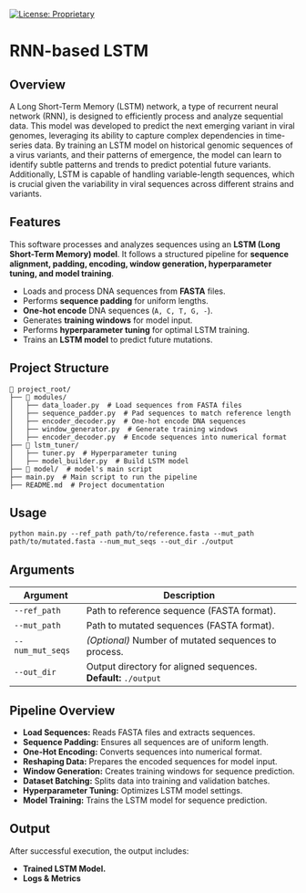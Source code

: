 [![License: Proprietary](https://img.shields.io/badge/License-Proprietary-red.svg)](#)

# RNN-based LSTM

## Overview
A Long Short-Term Memory (LSTM) network, a type of recurrent neural network (RNN), is designed to efficiently process and analyze sequential data.
This model was developed to predict the next emerging variant in viral genomes, leveraging its ability to capture complex dependencies in time-series data.
By training an LSTM model on historical genomic sequences of a virus variants, and their patterns of emergence,
the model can learn to identify subtle patterns and trends to predict potential future variants.
Additionally, LSTM is capable of handling variable-length sequences, which is crucial given the variability in viral sequences across different strains and variants. 

## Features
This software processes and analyzes sequences using an **LSTM (Long Short-Term Memory) model**.
It follows a structured pipeline for **sequence alignment, padding, encoding, window generation, hyperparameter tuning, and model training**.
- Loads and process DNA sequences from **FASTA** files.
- Performs **sequence padding** for uniform lengths.
- **One-hot encode** DNA sequences (`A, C, T, G, -`).
- Generates **training windows** for model input.
- Performs **hyperparameter tuning** for optimal LSTM training.
- Trains an **LSTM model** to predict future mutations.

## Project Structure
```
📂 project_root/
├── 📂 modules/
│   ├── data_loader.py  # Load sequences from FASTA files
│   ├── sequence_padder.py  # Pad sequences to match reference length
│   ├── encoder_decoder.py  # One-hot encode DNA sequences
│   ├── window_generator.py  # Generate training windows
│   ├── encoder_decoder.py  # Encode sequences into numerical format
├── 📂 lstm_tuner/
│   ├── tuner.py  # Hyperparameter tuning
│   ├── model_builder.py  # Build LSTM model
├── 📂 model/  # model's main script
├── main.py  # Main script to run the pipeline
├── README.md  # Project documentation

```

## Usage
```
python main.py --ref_path path/to/reference.fasta --mut_path path/to/mutated.fasta --num_mut_seqs --out_dir ./output
```

## Arguments

| Argument      | Description                                      |
|---------------|--------------------------------------------------|
| `--ref_path`  | Path to reference sequence (FASTA format).  |
| `--mut_path`  | Path to mutated sequences (FASTA format).   |
| `--num_mut_seqs` | *(Optional)* Number of mutated sequences to process. |
| `--out_dir`   | Output directory for aligned sequences. **Default:** `./output` |

## Pipeline Overview

- **Load Sequences:** Reads FASTA files and extracts sequences.
- **Sequence Padding:** Ensures all sequences are of uniform length.
- **One-Hot Encoding:** Converts sequences into numerical format.
- **Reshaping Data:** Prepares the encoded sequences for model input.
- **Window Generation:** Creates training windows for sequence prediction.
- **Dataset Batching:** Splits data into training and validation batches.
- **Hyperparameter Tuning:** Optimizes LSTM model settings.
- **Model Training:** Trains the LSTM model for sequence prediction.

## Output
After successful execution, the output includes:

- **Trained LSTM Model.**
- **Logs & Metrics**